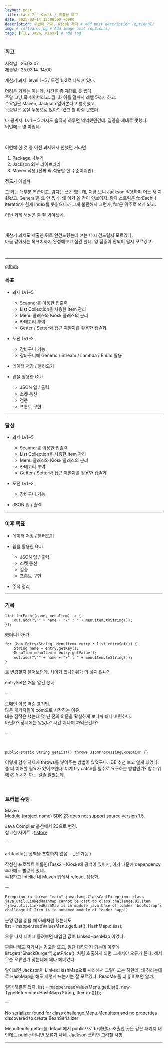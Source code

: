 ```yaml
---
layout: post
title: task 2 - Kiosk / 제출용 회고
date: 2025-03-14 12:00:00 +0900
description: 두번째 과제. Kiosk 제작 # Add post description (optional)
img: # software.jpg # Add image post (optional)
tags: [TIL, Java, Kiosk] # add tag
---
```


### 회고


시작일 : 25.03.07.\
제출일 : 25.03.14. 14:00


계산기 과제. level 1~5 / 도전 1~2로 나눠져 있다.


어려운 과제는 아닌데, 시간을 좀 제대로 못 썼다.\
주말 그냥 푹 쉬어버리고. 월, 화 이틀 걸쳐서 레벨 5까지 하고.\
수요일은 Maven, Jackson 알아본다고 뻘짓했고\
목요일은 몸살 두통으로 앉아만 있고 뭘 하질 못했다.


다 핑계지. Lv.1 ~ 5 까지도 솔직히 하루면 넉넉했던건데. 집중을 제대로 못했다.\
이번에도 영 아쉽네.

<br>

이번에 한 것 중 이전 과제에서 안했던 거라면
1. Package 나누기
2. Jackson 외부 라이브러리
3. Maven 적용 (진짜 딱 적용만 한 수준이지만)

정도가 아닐까.

그 외는 대부분 복습이고. 람다는 쓰긴 했는데, 지금 보니 Jackson 적용하며 어느 새 지워놨고. General은 또 안 썼네. 왜 이거 쓸 각이 안보이지. 람다 스트림은 forEach나 iterator가 현재 index를 못읽으니까 그게 불편해서 그런가, for문 위주로 쓰게 되고.

이번 과제 해설은 좀 잘 봐야겠네.

<br>

계산기 과제도 제출한 뒤로 안건드렸는데 얘는 다시 건드릴지 모르겠다.\
마음 같아서는 목표치까지 완성해보고 싶긴 한데. 영 집중이 안되어 될지 모르겠고.

<br>
<hr>

[github](https://github.com/le951/task2-kiosk)


### 목표
- 과제 Lv1~5
    - Scanner를 이용한 입출력
    - List Collection을 사용한 Item 관리
    - Menu 클래스와 Kiosk 클래스의 분리
    - 카테고리 부여
    - Getter / Setter와 접근 제한자를 활용한 캡슐화

- 도전 Lv1~2
    - 장바구니 기능
    - 장바구니에 Generic / Stream / Lambda / Enum 활용

- 데이터 저장 / 불러오기

- 웹을 활용한 GUI
    - JSON 입 / 출력
    - 소켓 통신
    - 검증
    - 프론트 구현
    

<hr>

### 달성
- 과제 Lv1~5
    - Scanner를 이용한 입출력
    - List Collection을 사용한 Item 관리
    - Menu 클래스와 Kiosk 클래스의 분리
    - 카테고리 부여
    - Getter / Setter와 접근 제한자를 활용한 캡슐화

- 도전 Lv1~2
    - 장바구니 기능

- JSON 입 / 출력


<hr>

### 이후 목표
- 데이터 저장 / 불러오기

- 웹을 활용한 GUI
    - JSON 입 / 출력
    - 소켓 통신
    - 검증
    - 프론트 구현

- 주석 정리
    
<hr>

### 기록
    list.forEach((name, menuItem) -> {
        out.add("\"" + name + "\" : " + menuItem.toString());
    });

했더니 IDE가

    for (Map.Entry<String, MenuItem> entry : list.entrySet()) {
        String name = entry.getKey();
        MenuItem menuItem = entry.getValue();
        out.add("\"" + name + "\" : " + menuItem.toString());
    }

로 변경할지 물어보던데. 차이가 있나? 위가 더 낫지 않나?

entrySet은 처음 알긴 했네.

ㅡ

도메인 이름 역순 표기법.\
많은 패키지들이 com으로 시작하는 이유.\
대충 짐작은 했는데 몇 년 전의 의문을 확실하게 보니까 꽤나 후련하다.\
아닌가? 당시에는 알았나? 시간 지나며 까먹은건가?

ㅡ

<br>

    public static String getList() throws JsonProcessingException {}

이렇게 함수 자체에 throws를 넣어주는 방법이 있었구나. IDE 추천 보고 알게 되었다.
좀 더 이해할 필요가 있어보인다. 이게 try catch를 필수로 요구하는 방법인가?
함수 위에 @ 뭐시기 하는 걸줄 알았는데.

<br>

### 트러블 슈팅

Maven \
Module (project name) SDK 23 does not support source version 1.5.

Java Compiler 옵션에서 23으로 변경.\
참고한 사이트 : [tistory](https://zion830.tistory.com/114)

ㅡ

artifactId는 공백을 포함하지 않음. - _은 가능.\

작성한 프로젝트 이름인(Task2 - Kiosk)에 공백이 있어서, 이거 때문에 dependency 추가해도 빨갛게 떴네.\
수정하고 IntelliJ 내 Maven 탭에서 reload. 정상화.

ㅡ

    Exception in thread "main" java.lang.ClassCastException: class java.util.LinkedHashMap cannot be cast to class challenge.UI.Item (java.util.LinkedHashMap is in module java.base of loader 'bootstrap'; challenge.UI.Item is in unnamed module of loader 'app')

분명 값을 읽을 때 아래처럼 했는데도     
    list = mapper.readValue(Menu.getList(), HashMap.class);

오류 나서 디버그 돌려보면 대입된 값이 LinkedHashMap 이었다.

짜증나게도 저기서는 경고만 뜨고, 일단 대입까지 되는데 이후에 list.get("ShackBurger").getPrice(); 처럼 호출하게 되면 그제서야 오류가 뜬다. 해서 무슨 오류인가 찾는데에 꽤나 헤메었다.

알아보면 Jackson이 LinkedHashMap으로 처리해서 그렇다고는 하던데, 왜 하라는대로 HashMap을 해도 저렇게 뜨는지는 잘 모르겠다. ReadMe 좀 더 읽어보면 알까.

일단 해결은 했다.
    list = mapper.readValue(Menu.getList(), new TypeReference<HashMap<String, Item>>(){});

ㅡ

No serializer found for class challenge.Menu.MenuItem and no properties discovered to create BeanSerializer

MenuItem의 getter를 default에서 public으로 바꿔줬다. 호출한 곳은 같은 패키지 내인데도 public 아니면 오류가 나네. Jackson 쓰려면 고려할 사항.

<hr>
<br>


